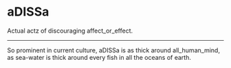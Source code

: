 # aDISSa

Actual actz of discouraging affect_or_effect.

---

So prominent in current culture, aDISSa is as thick around all_human_mind, as sea-water is thick around every fish in all the oceans of earth.